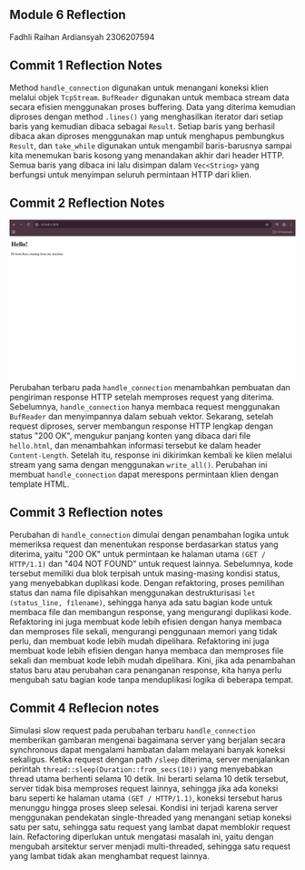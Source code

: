 ## Module 6 Reflection
Fadhli Raihan Ardiansyah 
2306207594
## Commit 1 Reflection Notes
Method `handle_connection` digunakan untuk menangani koneksi klien melalui objek `TcpStream`. `BufReader` digunakan untuk membaca stream data secara efisien menggunakan proses buffering. Data yang diterima kemudian diproses dengan method `.lines()` yang menghasilkan iterator dari setiap baris yang kemudian dibaca sebagai `Result`. Setiap baris yang berhasil dibaca akan diproses menggunakan map untuk menghapus pembungkus `Result`, dan `take_while` digunakan untuk mengambil baris-barusnya sampai kita menemukan baris kosong yang menandakan akhir dari header HTTP. Semua baris yang dibaca ini lalu disimpan dalam `Vec<String>` yang berfungsi untuk menyimpan seluruh permintaan HTTP dari klien.

## Commit 2 Reflection Notes
![Commit 2 screen capture](/assets/images/commit2.png)
Perubahan terbaru pada `handle_connection` menambahkan pembuatan dan pengiriman response HTTP setelah memproses request yang diterima. Sebelumnya, `handle_connection` hanya membaca request menggunakan `BufReader` dan menyimpannya dalam sebuah vektor. Sekarang, setelah request diproses, server membangun response HTTP lengkap dengan status "200 OK", mengukur panjang konten yang dibaca dari file `hello.html`, dan menambahkan informasi tersebut ke dalam header `Content-Length`. Setelah itu, response ini dikirimkan kembali ke klien melalui stream yang sama dengan menggunakan `write_all()`. Perubahan ini membuat `handle_connection` dapat merespons permintaan klien dengan template HTML.

## Commit 3 Reflection notes
Perubahan di `handle_connection`  dimulai dengan penambahan logika untuk memeriksa request dan menentukan response berdasarkan status yang diterima, yaitu "200 OK" untuk permintaan ke halaman utama `(GET / HTTP/1.1)` dan "404 NOT FOUND" untuk request lainnya. Sebelumnya, kode tersebut memiliki dua blok terpisah untuk masing-masing kondisi status, yang menyebabkan duplikasi kode. Dengan refaktoring, proses pemilihan status dan nama file dipisahkan menggunakan destrukturisasi `let (status_line, filename)`, sehingga hanya ada satu bagian kode untuk membaca file dan membangun response, yang mengurangi duplikasi kode.  Refaktoring ini juga membuat kode lebih efisien dengan hanya membaca dan memproses file sekali, mengurangi penggunaan memori yang tidak perlu, dan membuat kode lebih mudah dipelihara. Refaktoring ini juga membuat kode lebih efisien dengan hanya membaca dan memproses file sekali dan membuat kode lebih mudah dipelihara. Kini, jika ada penambahan status baru atau perubahan cara penanganan response, kita hanya perlu mengubah satu bagian kode tanpa menduplikasi logika di beberapa tempat.

## Commit 4 Reflecion notes
Simulasi slow request pada perubahan terbaru `handle_connection` memberikan gambaran mengenai bagaimana server yang berjalan secara synchronous dapat mengalami hambatan dalam melayani banyak koneksi sekaligus. Ketika request dengan path `/sleep` diterima, server menjalankan perintah `thread::sleep(Duration::from_secs(10))` yang menyebabkan thread utama berhenti selama 10 detik. Ini berarti selama 10 detik tersebut, server tidak bisa memproses request lainnya, sehingga jika ada koneksi baru seperti ke halaman utama `(GET / HTTP/1.1)`, koneksi tersebut harus menunggu hingga proses sleep selesai. Kondisi ini terjadi karena server menggunakan pendekatan single-threaded yang menangani setiap koneksi satu per satu, sehingga satu request yang lambat dapat memblokir request lain. Refactoring diperlukan untuk mengatasi masalah ini, yaitu dengan mengubah arsitektur server menjadi multi-threaded, sehingga satu request yang lambat tidak akan menghambat request lainnya.